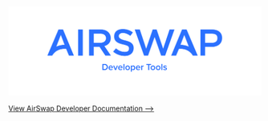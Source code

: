[![AirSwap Developer Documentation](./docs/assets/logo/AirSwap-Developer-Tools-Logo.png)](https://developers.airswap.io)

[View AirSwap Developer Documentation ⟶](https://developers.airswap.io)